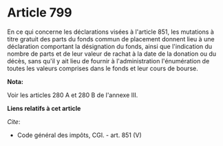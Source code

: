 # Article 799

En ce qui concerne les déclarations visées à l'article 851, les mutations à titre gratuit des parts du fonds commun de
placement donnent lieu à une déclaration comportant la désignation du fonds, ainsi que l'indication du nombre de parts et de
leur valeur de rachat à la date de la donation ou du décès, sans qu'il y ait lieu de fournir à l'administration l'énumération
de toutes les valeurs comprises dans le fonds et leur cours de bourse.

**Nota:**

Voir les articles 280 A et 280 B de l'annexe III.

**Liens relatifs à cet article**

_Cite_:

  - Code général des impôts, CGI. - art. 851 (V)
